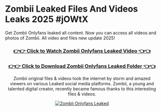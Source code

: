 # Zombii Leaked Files And Videos Leaks 2025 #jOWtX

Get Zombii Onlyfans leaked all content. Now you can access all videos and photos of Zombii. All video and files new update 2025!
<div align="center" title="Zombii Onlyfans Leaked">
  
### [👉👉 Click to Watch Zombii Onlyfans Leaked Video 👈👈](https://links2leaks.com?utm_source=zombii&utm_medium=gitfeb)  
### [👉👉 Click to Download Zombii Onlyfans Leaked Folder 👈👈](https://links2leaks.com?utm_source=zombii&utm_medium=gitfeb)  

Zombii original files & videos took the internet by storm and amazed viewers on various Leaked social media platforms. Zombii, a young and talented digital creator, recently became famous thanks to this interesting files & videos.

[![Zombii Onlyfans Leaked](https://i.ibb.co/93hzkbrt/l2l.gif)](https://links2leaks.com?utm_source=zombii&utm_medium=gitfeb)  

</div>
